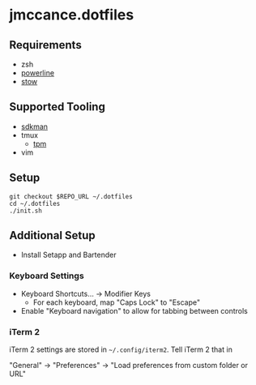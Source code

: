 jmccance.dotfiles
=================

## Requirements

- zsh
- [powerline](https://github.com/powerline/powerline)
- [stow](https://www.gnu.org/software/stow/)

## Supported Tooling

- [sdkman](http://sdkman.io/)
- tmux
  - [tpm](https://github.com/tmux-plugins/tpm)
- vim

## Setup

```
git checkout $REPO_URL ~/.dotfiles
cd ~/.dotfiles
./init.sh
```

## Additional Setup

- Install Setapp and Bartender

### Keyboard Settings

- Keyboard Shortcuts… -> Modifier Keys
  - For each keyboard, map "Caps Lock" to "Escape"
- Enable "Keyboard navigation" to allow for tabbing between controls

### iTerm 2

iTerm 2 settings are stored in `~/.config/iterm2`. Tell iTerm 2 that in

"General" -> "Preferences" -> "Load preferences from custom folder or URL"
